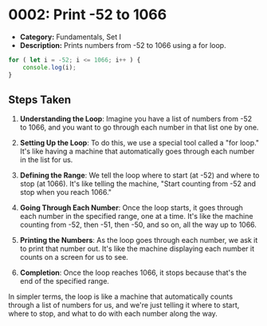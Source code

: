 # 0002: Print -52 to 1066

- **Category:** Fundamentals, Set I
- **Description:** Prints numbers from -52 to 1066 using a for loop.


```js
for ( let i = -52; i <= 1066; i++ ) {
    console.log(i);
}
```

## Steps Taken
1. **Understanding the Loop**: Imagine you have a list of numbers from -52 to 1066, and you want to go through each number in that list one by one.

2. **Setting Up the Loop**: To do this, we use a special tool called a "for loop." It's like having a machine that automatically goes through each number in the list for us.

3. **Defining the Range**: We tell the loop where to start (at -52) and where to stop (at 1066). It's like telling the machine, "Start counting from -52 and stop when you reach 1066."

4. **Going Through Each Number**: Once the loop starts, it goes through each number in the specified range, one at a time. It's like the machine counting from -52, then -51, then -50, and so on, all the way up to 1066.

5. **Printing the Numbers**: As the loop goes through each number, we ask it to print that number out. It's like the machine displaying each number it counts on a screen for us to see.

6. **Completion**: Once the loop reaches 1066, it stops because that's the end of the specified range.

In simpler terms, the loop is like a machine that automatically counts through a list of numbers for us, and we're just telling it where to start, where to stop, and what to do with each number along the way.